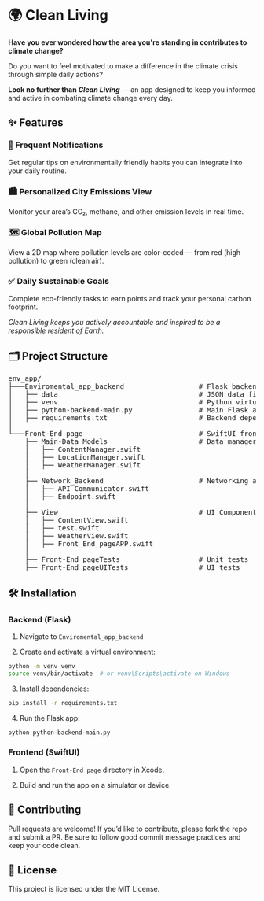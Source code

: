 # 🌍 Clean Living
**Have you ever wondered how the area you're standing in contributes to climate change?**

Do you want to feel motivated to make a difference in the climate crisis through simple daily actions?

**Look no further than *Clean Living*** — an app designed to keep you informed and active in combating climate change every day.

## ✨ Features
### 🔔 Frequent Notifications
Get regular tips on environmentally friendly habits you can integrate into your daily routine.

### 🏙️ Personalized City Emissions View
Monitor your area’s CO₂, methane, and other emission levels in real time.

### 🗺️ Global Pollution Map
View a 2D map where pollution levels are color-coded — from red (high pollution) to green (clean air).

### ✅ Daily Sustainable Goals
Complete eco-friendly tasks to earn points and track your personal carbon footprint.

*Clean Living keeps you actively accountable and inspired to be a responsible resident of Earth.*

## 🗂️ Project Structure
<pre>env_app/
├───Enviromental_app_backend                  # Flask backend server
│   ├── data                                  # JSON data files
│   ├── venv                                  # Python virtual environment
│   ├── python-backend-main.py                # Main Flask app
│   ├── requirements.txt                      # Backend dependencies
│
└───Front-End page                            # SwiftUI frontend project
    ├── Main-Data Models                      # Data managers and models
    │   ├── ContentManager.swift
    │   ├── LocationManager.swift
    │   ├── WeatherManager.swift
    │
    ├── Network_Backend                       # Networking and API logic
    │   ├── API Communicator.swift
    │   ├── Endpoint.swift
    │
    ├── View                                  # UI Components
    │   ├── ContentView.swift
    │   ├── test.swift
    │   ├── WeatherView.swift
    │   ├── Front_End_pageAPP.swift
    │
    ├── Front-End pageTests                   # Unit tests
    ├── Front-End pageUITests                 # UI tests </pre>

## 🛠️ Installation
### Backend (Flask)

1. Navigate to `Enviromental_app_backend`

2. Create and activate a virtual environment:

```bash
python -m venv venv
source venv/bin/activate  # or venv\Scripts\activate on Windows
```

3. Install dependencies:

```bash
pip install -r requirements.txt
```

4. Run the Flask app:

```bash
python python-backend-main.py
```

### Frontend (SwiftUI)
1. Open the `Front-End page` directory in Xcode.

2. Build and run the app on a simulator or device.

## 💬 Contributing
Pull requests are welcome! If you’d like to contribute, please fork the repo and submit a PR. Be sure to follow good commit message practices and keep your code clean.

## 📄 License
This project is licensed under the MIT License.
